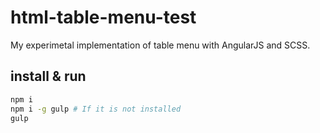 # html-table-menu-test
My experimetal implementation of table menu with AngularJS and SCSS.

## install & run
```sh
npm i
npm i -g gulp # If it is not installed
gulp
```
